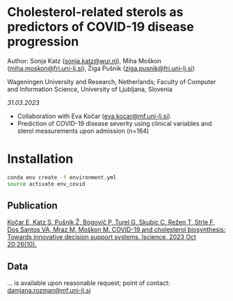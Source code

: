 # Cholesterol-related sterols as predictors of COVID-19 disease progression

Author: Sonja Katz (sonja.katz@wur.nl), Miha Moškon (miha.moskon@fri.uni-lj.si), Žiga Pušnik (ziga.pusnik@fri.uni-lj.si)

Wageningen University and Research, Netherlands; Faculty of Computer and Information Science, University of Ljubljana, Slovenia


*31.03.2023*

- Collaboration with Eva Kočar (eva.kocar@mf.uni-lj.si)
- Prediction of COVID-19 disease severity using clinical variables and sterol measurements upon admission (n=164)


# Installation

```bash
conda env create -f environment.yml
source activate env_covid
```

## Publication

[Kočar E, Katz S, Pušnik Ž, Bogovič P, Turel G, Skubic C, Režen T, Strle F, Dos Santos VA, Mraz M, Moškon M. COVID-19 and cholesterol biosynthesis: Towards innovative decision support systems. Iscience. 2023 Oct 20;26(10).](https://www.cell.com/iscience/pdf/S2589-0042(23)01876-X.pdf)


## Data

... is available upon reasonable request; point of contact: damjana.rozman@mf.uni-lj.si
